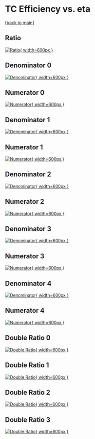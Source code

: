 # TC Efficiency vs. eta

[[back to main](./)]



## Ratio

[![Ratio](../mtv/var/TC_vtr_321_1_eff_eta.png){ width=600px }](../mtv/var/TC_vtr_321_1_eff_eta.pdf)

## Denominator 0

[![Denominator](../mtv/den/TC_vtr_321_1_eff_eta_den0.png){ width=600px }](../mtv/den/TC_vtr_321_1_eff_eta_den0.pdf)

## Numerator 0

[![Numerator](../mtv/num/TC_vtr_321_1_eff_eta_num0.png){ width=600px }](../mtv/num/TC_vtr_321_1_eff_eta_num0.pdf)

## Denominator 1

[![Denominator](../mtv/den/TC_vtr_321_1_eff_eta_den1.png){ width=600px }](../mtv/den/TC_vtr_321_1_eff_eta_den1.pdf)

## Numerator 1

[![Numerator](../mtv/num/TC_vtr_321_1_eff_eta_num1.png){ width=600px }](../mtv/num/TC_vtr_321_1_eff_eta_num1.pdf)

## Denominator 2

[![Denominator](../mtv/den/TC_vtr_321_1_eff_eta_den2.png){ width=600px }](../mtv/den/TC_vtr_321_1_eff_eta_den2.pdf)

## Numerator 2

[![Numerator](../mtv/num/TC_vtr_321_1_eff_eta_num2.png){ width=600px }](../mtv/num/TC_vtr_321_1_eff_eta_num2.pdf)

## Denominator 3

[![Denominator](../mtv/den/TC_vtr_321_1_eff_eta_den3.png){ width=600px }](../mtv/den/TC_vtr_321_1_eff_eta_den3.pdf)

## Numerator 3

[![Numerator](../mtv/num/TC_vtr_321_1_eff_eta_num3.png){ width=600px }](../mtv/num/TC_vtr_321_1_eff_eta_num3.pdf)

## Denominator 4

[![Denominator](../mtv/den/TC_vtr_321_1_eff_eta_den4.png){ width=600px }](../mtv/den/TC_vtr_321_1_eff_eta_den4.pdf)

## Numerator 4

[![Numerator](../mtv/num/TC_vtr_321_1_eff_eta_num4.png){ width=600px }](../mtv/num/TC_vtr_321_1_eff_eta_num4.pdf)

## Double Ratio 0

[![Double Ratio](../mtv/ratio/TC_vtr_321_1_eff_eta_ratio0.png){ width=600px }](../mtv/ratio/TC_vtr_321_1_eff_eta_ratio0.pdf)

## Double Ratio 1

[![Double Ratio](../mtv/ratio/TC_vtr_321_1_eff_eta_ratio1.png){ width=600px }](../mtv/ratio/TC_vtr_321_1_eff_eta_ratio1.pdf)

## Double Ratio 2

[![Double Ratio](../mtv/ratio/TC_vtr_321_1_eff_eta_ratio2.png){ width=600px }](../mtv/ratio/TC_vtr_321_1_eff_eta_ratio2.pdf)

## Double Ratio 3

[![Double Ratio](../mtv/ratio/TC_vtr_321_1_eff_eta_ratio3.png){ width=600px }](../mtv/ratio/TC_vtr_321_1_eff_eta_ratio3.pdf)

